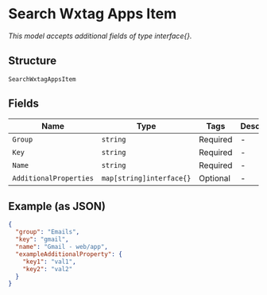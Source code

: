 
# Search Wxtag Apps Item

*This model accepts additional fields of type interface{}.*

## Structure

`SearchWxtagAppsItem`

## Fields

| Name | Type | Tags | Description |
|  --- | --- | --- | --- |
| `Group` | `string` | Required | - |
| `Key` | `string` | Required | - |
| `Name` | `string` | Required | - |
| `AdditionalProperties` | `map[string]interface{}` | Optional | - |

## Example (as JSON)

```json
{
  "group": "Emails",
  "key": "gmail",
  "name": "Gmail - web/app",
  "exampleAdditionalProperty": {
    "key1": "val1",
    "key2": "val2"
  }
}
```

